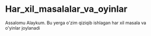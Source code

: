 # Har_xil_masalalar_va_oyinlar
Assalomu Alaykum.
Bu yerga o'zim qiziqib ishlagan har xil masala va o'yinlar joylanadi
